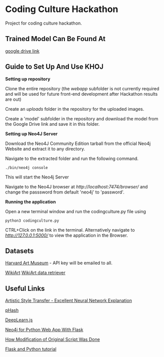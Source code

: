 # Coding Culture Hackathon
Project for coding culture hackathon.

## Trained Model Can Be Found At 

[google drive link](https://drive.google.com/open?id=18tzYWgoUXRSqt-iWVJfb4LhT_Xy6VPoz)


## Guide to Set Up And Use KHOJ

**Setting up repository**

Clone the entire repository (the *webapp* subfolder is not currently required and will be used for future front-end development after Hackathon results are out)

Create an *uploads* folder in the repository for the uploaded images.

Create a 'model' subfolder in the repository and download the model from the Google Drive link and save it in this folder.

**Setting up Neo4J Server**

Download the Neo4J Community Edition tarball from the official Neo4j Website and extract it to any directory.

Navigate to the extracted folder and run the following command.

`./bin/neo4j console`

This will start the Neo4j Server

Navigate to the Neo4J browser at *http://localhost:7474/browser/* and change the passsword from default 'neo4j' to 'password'.

**Running the application**

Open a new terminal window and run the codingculture.py file using

`python3 codingculture.py`

CTRL+Click on the link in the terminal. Alternatively navigate to *http://127.0.0.1:5000/* to view the application in the Browser.

## Datasets

[Harvard Art Museum](https://www.harvardartmuseums.org/) - API key will be emailed to all.

[WikiArt](https://www.wikiart.org/) [WikiArt data retriever](https://github.com/lucasdavid/wikiart)

## Useful Links

[Artistic Style Transfer - Excellent Neural Network Explanation](https://harishnarayanan.org/writing/artistic-style-transfer/)

[pHash](https://www.phash.org/)

[DeepLearn.js](https://deeplearnjs.org/demos/mnist/mnist.html)

[Neo4j for Python Web App With Flask](https://neo4j.com/blog/building-python-web-application-using-flask-neo4j/)

[How Modification of Original Script Was Done](https://towardsdatascience.com/multi-label-image-classification-with-inception-net-cbb2ee538e30)

[Flask and Python tutorial](https://blog.miguelgrinberg.com/post/the-flask-mega-tutorial-part-i-hello-world)
